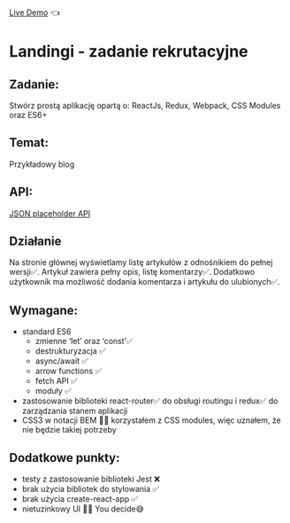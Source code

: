 [Live Demo](https://radek1313.github.io/landingi-zadanie-rekrutacyjne/#/) :point_left:

# Landingi - zadanie rekrutacyjne

## Zadanie:

Stwórz prostą aplikację opartą o: ReactJs, Redux, Webpack, CSS Modules oraz ES6+

## Temat:

Przykładowy blog

## API:

[JSON placeholder API](https://jsonplaceholder.typicode.com/ "JSON placeholder API")

## Działanie

Na stronie głównej wyświetlamy listę artykułów z odnośnikiem do pełnej wersji✅. Artykuł zawiera pełny opis, listę komentarzy✅. Dodatkowo użytkownik ma możliwość dodania komentarza i artykułu do ulubionych✅.

## Wymagane:

- standard ES6
  - zmienne ‘let’ oraz ‘const’✅
  - destrukturyzacja ✅
  - async/await ✅
  - arrow functions ✅
  - fetch API ✅
  - moduły ✅
- zastosowanie biblioteki react-router✅ do obsługi routingu i redux✅ do zarządzania stanem aplikacji
- CSS3 w notacji BEM 🤷‍♂️ korzystałem z CSS modules, więc uznałem, że nie będzie takiej potrzeby

## Dodatkowe punkty:

- testy z zastosowanie biblioteki Jest ❌
- brak użycia bibliotek do stylowania ✅
- brak użycia create-react-app ✅
- nietuzinkowy UI 🤷‍♂️ You decide😅

